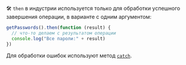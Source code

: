 
🛠 `then` в индустрии используется только для обработки успешного завершения операции, в варианте с одним аргументом:

```js
getPasswords().then(function (result) {
  // что-то делаем с результатом операции
  console.log("Все пароли:" + result)
})
```

Для обработки ошибок используют метод [`catch`](/js/promise-catch).

